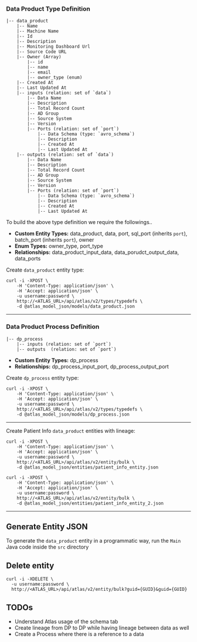 ### Data Product Type Definition
```text
|-- data_product
    |-- Name
    |-- Machine Name
    |-- Id
    |-- Description
    |-- Monitoring Dashboard Url
    |-- Source Code URL
    |-- Owner (Array)
        |-- id
        |-- name
        |-- email
        |-- owner_type (enum)
    |-- Created At
    |-- Last Updated At
    |-- inputs (relation: set of `data`)
        |-- Data Name
        |-- Description
        |-- Total Record Count
        |-- AD Group
        |-- Source System
        |-- Version
        |-- Ports (relation: set of `port`)
            |-- Data Schema (type: `avro_schema`)
            |-- Description
            |-- Created At
            |-- Last Updated At
    |-- outputs (relation: set of `data`)
        |-- Data Name
        |-- Description
        |-- Total Record Count
        |-- AD Group
        |-- Source System
        |-- Version
        |-- Ports (relation: set of `port`)
            |-- Data Schema (type: `avro_schema`)
            |-- Description
            |-- Created At
            |-- Last Updated At
```
To build the above type definition we require the followings..
- **Custom Entity Types:** data_product, data, port, sql_port (inherits `port`), batch_port (inherits `port`), owner
- **Enum Types:** owner_type, port_type
- **Relationships:** data_product_input_data, data_porudct_output_data, data_ports

Create `data_product` entity type:
```shell script
curl -i -XPOST \
    -H 'Content-Type: application/json' \
    -H 'Accept: application/json' \
    -u username:password \
    http://<ATLAS_URL>/api/atlas/v2/types/typedefs \
    -d @atlas_model_json/models/data_product.json
```
---
### Data Product Process Definition
```text
|-- dp_process
    |-- inputs (relation: set of `port`)
    |-- outputs  (relation: set of `port`)
```
- **Custom Entity Types:** dp_process
- **Relationships:** dp_process_input_port, dp_process_output_port

Create `dp_process` entity type:
```shell script
curl -i -XPOST \
    -H 'Content-Type: application/json' \
    -H 'Accept: application/json' \
    -u username:password \
    http://<ATLAS_URL>/api/atlas/v2/types/typedefs \
    -d @atlas_model_json/models/dp_process.json
```
---
Create Patient Info `data_product` entities with lineage:
```shell script
curl -i -XPOST \
    -H 'Content-Type: application/json' \
    -H 'Accept: application/json' \
    -u username:password \
    http://<ATLAS_URL>/api/atlas/v2/entity/bulk \
    -d @atlas_model_json/entities/patient_info_entity.json

curl -i -XPOST \
    -H 'Content-Type: application/json' \
    -H 'Accept: application/json' \
    -u username:password \
    http://<ATLAS_URL>/api/atlas/v2/entity/bulk \
    -d @atlas_model_json/entities/patient_info_entity_2.json
```
---
## Generate Entity JSON
To generate the `data_product` entity in a programmatic way, run the `Main` Java code inside the `src` directory


## Delete entity
```shell script
curl -i -XDELETE \
  -u username:password \
  http://<ATLAS_URL>/api/atlas/v2/entity/bulk?guid={GUID}&guid={GUID}
```


**TODOs**
---
- Understand Atlas usage of the schema tab
- Create lineage from DP to DP while having lineage between data as well
- Create a Process where there is a reference to a data 